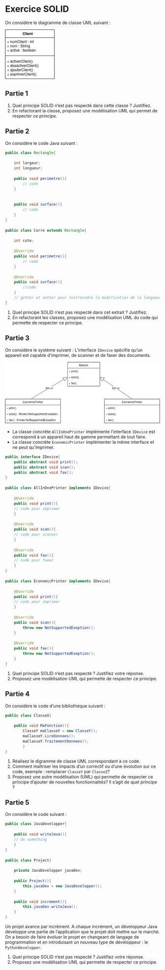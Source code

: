 # Exercice SOLID

On considère le diagramme de classe UML suivant :

![diagramme](img/diagramme_client.png)

## Partie 1

1. Quel principe SOLID n’est pas respecté dans cette classe ? Justifiez.
2. En refactorant la classe, proposez une modélisation UML qui permet de respecter ce principe.

## Partie 2

On considère le code Java suivant :

``` java
public class Rectangle{

    int largeur;
    int longueur;

    public void perimetre(){
        // code
    }


    public void surface(){
        // code
    }
}

public class Carre extends Rectangle{

    int cote;

    @Override
    public void perimetre(){
        // code
    }

    @Override
    public void surface(){
        //code
    }
    // getter et setter pour restreindre la modification de la longueur et de la largeur pour qu’elles soient toujours égales
}
```

1. Quel principe SOLID n’est pas respecté dans cet extrait ? Justifiez.
2. En refactorant les classes, proposez une modélisation UML du code qui permette de respecter ce principe.

## Partie 3

On considère le système suivant : L’interface ```IDevice``` spécifie qu’un appareil est capable d’imprimer, de scanner et de faxer des documents.

![diagramme](img/diagramme_device.png)

- La classe concrète ```AllInOnePrinter``` implémente l’interface ```IDevice``` est correspond à un appareil haut de gamme permettant de tout faire.
- La classe concrète ```EconomicPrinter``` implémenter la même interface et ne peut qu’imprimer.

``` java
public interface IDevice{
    public abstract void print();
    public abstract void scan();
    public abstract void fax();
}

public class AllInOnePrinter implements IDevice{

    @Override
    public void print(){
    // code pour imprimer
    }

    @Override
    public void scan(){
    // code pour scanner
    }

    @Override
    public void fax(){
    // code pour faxer
    }
}

public class EconomicPrinter implements IDevice{

    @Override
    public void print(){
    // code pour imprimer
    }

    @Override
    public void scan(){
        throw new NotSupportedExeption();
    }

    @Override
    public void fax(){
        throw new NotSupportedExeption();
    }
}
```

1. Quel principe SOLID n’est pas respecté ? Justifiez votre réponse.
2. Proposez une modélisation UML qui permette de respecter ce principe.

## Partie 4

On considère le code d’une bibliothéque suivant :

``` java
public class ClasseX{

    public void MaFonction(){
        ClasseY maClasseY = new ClasseY();
        maClasseY.LireDonnees();
        maClasseY.TraitementDonnees();
        }
}
```

1. Réalisez le digramme de classe UML correspondant à ce code.
2. Comment maîtriser les impacts d’un correctif ou d’une évolution sur ce code, exemple :
    remplacer ```ClasseY``` par ```ClasseZ```?
3. Proposez une autre modélisation (UML) qui permette de respecter ce principe d’ajouter de nouvelles fonctionnalités? Il s’agit de quel principe ?

## Partie 5

On considère le code suivant :

``` java
public class JavaDevelopper{

    public void writeJava(){
    // do something
    }
}

public class Project{

    private JavaDevelopper javaDev;
    
    public Project(){
        this.javaDev = new JavaDevelopper();
    }

    public void increment(){
        this.javaDev.writeJava();
    }
}
```

Un projet avance par incrément. A chaque incrément, un développeur Java développe une partie de l’application que le projet doit mettre sur le marché.
On a besoin de faire évoluer le projet en changeant de langage de programmation et en introduisant un nouveau type de développeur : le ```PythonDevelopper```.

1. Quel principe SOLID n’est pas respecté ? Justifiez votre réponse.
2. Proposez une modélisation UML qui permette de respecter ce principe.
